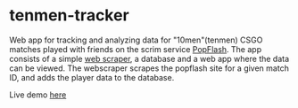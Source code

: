 # tenmen-tracker
Web app for tracking and analyzing data for "10men"(tenmen) CSGO matches played with friends on the scrim service [PopFlash](https://popflash.site/). The app consists of a simple [web scraper](https://en.wikipedia.org/wiki/Web_scraping), a database and a web app where the data can be viewed. The webscraper scrapes the popflash site for a given match ID, and adds the player data to the database. 

Live demo [here](http://jakobvahlin.com/tenman)
